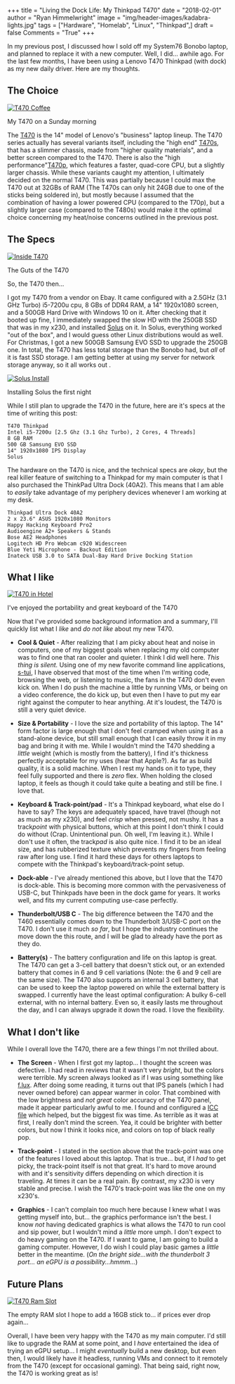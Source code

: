 +++
title   = "Living the Dock Life: My Thinkpad T470"
date    = "2018-02-01"
author  = "Ryan Himmelwright"
image   = "img/header-images/kadabra-lights.jpg"
tags    = ["Hardware", "Homelab", "Linux", "Thinkpad",]
draft   = false
Comments = "True"
+++

In my previous post, I discussed how I sold off my System76 Bonobo laptop, and
 planned to replace it with a new computer. Well, I did... awhile ago. For the
 last few months, I have been using a Lenovo T470 Thinkpad (with dock) as my new
 daily driver. Here are my thoughts.

<!--more-->

## The Choice

<a href="../../img/posts/my-t470/coffee-picture.jpg"><img alt="T470 Coffee" src="../../img/posts/my-t470/coffee-picture.jpg" style="max-width: 100%;"/></a>
<div class="caption">My T470 on a Sunday morning</div>

The
[T470](https://www.notebookcheck.net/Lenovo-ThinkPad-T470-Core-i5-Full-HD-Notebook-Review.198130.0.html)
is the 14" model of Lenovo's "business" laptop lineup. The T470 series actually
has several variants itself, including the "high end"
[T470s](https://www.notebookcheck.net/Lenovo-ThinkPad-T470s-Core-i7-WQHD-Laptop-Review.200880.0.html),
that has a slimmer chassis, made from "higher quality materials", and a better
screen compared to the T470. There is also the "high
performance"[T470p](https://www.notebookcheck.net/Lenovo-ThinkPad-T470p-Core-i7-GeForce-940MX-Laptop-Review.226802.0.html),
which features a faster, quad-core CPU, but a slightly larger chassis. While
these variants caught my attention, I ultimately decided on the normal T470.
This was partially because I could max the T470 out at 32GBs of RAM (The T470s
can only hit 24GB due to one of the sticks being soldered in), but mostly
because I assumed that the combination of having a lower powered CPU (compared
to the T70p), but a slightly larger case (compared to the T480s) would make it
the optimal choice concerning my heat/noise concerns outlined in the previous
post.

## The Specs

<a href="../../img/posts/my-t470/inside.jpg"><img alt="Inside T470" src="../../img/posts/my-t470/inside.jpg" style="max-width: 100%;"/></a>
<div class="caption">The Guts of the T470</div>

So, the T470 then...

I got my T470 from a vendor on Ebay. It came configured with a 2.5GHz (3.1 GHz
Turbo) i5-7200u cpu, 8 GBs of DDR4 RAM, a 14" 1920x1080 screen, and a 500GB Hard
Drive with Windows 10 on it. After checking that it booted up fine, I
immediately swapped the slow HD with the 250GB SSD that was in my x230, and
installed [Solus](https://getsol.us) on it. In Solus, everything worked
"out of the box", and I would guess other Linux distributions would as well. For
Christmas, I got a new 500GB Samsung EVO SSD to upgrade the 250GB one. In total,
the T470 has less total storage than the Bonobo had, but *all* of it is fast SSD
storage. I am getting better at using my server for network storage anyway, so
it all works out <i class="fa fa-smile-o" aria-hidden="true"></i>.

<a href="../../img/posts/my-t470/solus-install.jpg"><img alt="Solus Install" src="../../img/posts/my-t470/solus-install.jpg" style="max-width: 100%;"/></a>
<div class="caption">Installing Solus the first night</div>

While I still plan to upgrade the T470 in the future, here are it's specs at the
time of writing this post:

```
T470 Thinkpad
Intel i5-7200u [2.5 Ghz (3.1 Ghz Turbo), 2 Cores, 4 Threads]
8 GB RAM
500 GB Samsung EVO SSD
14" 1920x1080 IPS Display
Solus
```

The hardware on the T470 is nice, and the technical specs are *okay*, but the
real killer feature of switching to a Thinkpad for my main computer is that I
also purchased the ThinkPad Ultra Dock (40A2). This means that I am able to
*easily* take advantage of my periphery devices whenever I am working at my
desk.

```
Thinkpad Ultra Dock 40A2
2 x 23.6" ASUS 1920x1080 Monitors
Happy Hacking Keyboard Pro2
Audioengine A2+ Speakers & Stands
Bose AE2 Headphones
Logitech HD Pro Webcam c920 Widescreen
Blue Yeti Microphone - Backout Edition
Inateck USB 3.0 to SATA Dual-Bay Hard Drive Docking Station
```


## What I like

<a href="../../img/posts/my-t470/hotel.jpg"><img alt="T470 in Hotel" src="../../img/posts/my-t470/hotel.jpg" style="max-width: 100%;"/></a>
<div class="caption">I've enjoyed the portability and great keyboard of the T470</div>

Now that I've provided some background information and a summary, I'll quickly
list what I *like* and *do not like* about my new T470.

- **Cool & Quiet** - After realizing that I am picky about heat and noise in
  computers, one of my biggest goals when replacing my old computer was to find
  one that ran cooler and quieter. I think I did well here. *This thing is
  silent.* Using one of my new favorite command line applications,
  [s-tui](https://amanusk.github.io/s-tui/), I have observed that most of the
  time when I'm writing code, browsing the web, or listening to music, the fans
  in the T470 don't even kick on. When I do push the machine a little by
  running VMs, or being on a video conference, the do kick up, but even then I
  have to put my ear right against the computer to hear anything. At it's
  loudest, the T470 is still a very quiet device.

- **Size & Portability** - I love the size and portability of this laptop. The
  14" form factor is large enough that I don't feel cramped when using it as a
  stand-alone device, but still small enough that I can easily throw it in my
  bag and bring it with me. While I wouldn't mind the T470 shedding a *little*
  weight (which is mostly from the battery), I find it's thickness perfectly
  acceptable for my uses (hear that Apple?). As far as build quality, it is a
  solid machine. When I rest my hands on it to type, they feel fully supported
  and there is *zero* flex. When holding the closed laptop, it feels as though
  it could take quite a beating and still be fine. I love that.

- **Keyboard & Track-point/pad** - It's a Thinkpad keyboard, what else do I have
  to say? The keys are adequately spaced, have travel (though not as much as my
  x230), and feel *crisp* when pressed, not mushy. It has a track*point* with
  physical buttons, which at this point I don't think I could do without (Crap.
  Unintentional pun. Oh well, I'm leaving it.). While I don't use it often, the
  track*pad* is also quite nice. I find it to be an ideal size, and has
  rubberized texture which prevents my fingers from feeling raw after long use.
  I find it hard these days for others laptops to compete with the Thinkpad's
  keyboard/track-point setup.

- **Dock-able** - I've already mentioned this above, but I love that the T470 is
  dock-able. This is becoming more common with the pervasiveness of USB-C, but
  Thinkpads have been in the dock game for years. It works well, and fits my
  current computing use-case perfectly.

- **Thunderbolt/USB C** - The big difference between the T470 and the T460
  essentially comes down to the Thunderbolt 3/USB-C port on the T470. I don't
  use it much *so far*, but I hope the industry continues the move down the this
  route, and I will be glad to already have the port as they do.

- **Battery(s)** - The battery configuration and life on this laptop is great.
  The T470 can get a 3-cell battery that doesn't stick out, or an extended
  battery that comes in 6 and 9 cell variations (Note: the 6 and 9 cell are the
  same size). The T470 also supports an internal 3 cell battery, that can be
  used to keep the laptop powered on while the external battery is swapped. I
  currently have the least optimal configuration: A bulky 6-cell external, with
  no internal battery. Even so, it easily lasts me throughout the day, and I can
  always upgrade it down the road. I love the flexibility.

## What I don't like

While I overall love the T470, there are a few things I'm not thrilled about.

- **The Screen** - When I first got my laptop... I thought the screen was
  defective. I had read in reviews that it wasn't very *bright*, but the colors
  were terrible. My screen always looked as if I was using something like
  [f.lux](https://justgetflux.com/). After doing some reading, it turns out that
  IPS panels (which I had never owned before) can appear warmer in color. That
  combined with the low brightness and *not great* color accuracy of the T470
  panel, made it appear particularly awful to me. I found and configured a [ICC
  file](https://www.notebookcheck.net/uploads/tx_nbc2/N140HCA_EAB_01.icm) which
  helped, but the biggest fix was time. As terrible as it was at first, I really
  don't mind the screen. Yea, it could be brighter with better colors, but now I
  think it looks nice, and colors on top of black really pop.

- **Track-point** - I stated in the section above that the track-point was one of
  the features I loved about this laptop. That is true... but, if I *had* to get
  picky, the track-point itself is not that great. It's hard to move around with
  and it's sensitivity differs depending on which direction it is traveling. At
  times it can be a real pain. By contrast, my x230 is very stable and precise.
  I wish the T470's track-point was like the one on my x230's.

- **Graphics** - I can't complain too much here because I knew what I was
  getting myself into, but... the graphics performance isn't the best. I know
  *not* having dedicated graphics is what allows the T470 to run cool and sip
  power, but I wouldn't mind a *little* more umph. I don't expect to do heavy
  gaming on the T470. If I want to game, I am going to build a gaming computer.
  However, I do wish I could play basic games a *little* better in the meantime.
  (*On the bright side...with the thunderbolt 3 port... an eGPU is a
  possibility...hmmm...*)

## Future Plans

<a href="../../img/posts/my-t470/ram-upgrade.jpg"><img alt="T470 Ram Slot" src="../../img/posts/my-t470/ram-upgrade.jpg" style="max-width: 100%;"/></a>
<div class="caption">The empty RAM slot I hope to add a 16GB stick to... if prices ever drop again...</div>

Overall, I have been very happy with the T470 as my main computer. I'd still
like to upgrade the RAM at some point, and I *have* entertained the idea of
trying an eGPU setup... I might *eventually* build a new desktop, but even then,
I would likely have it headless, running VMs and connect to it remotely from the
T470 (except for occasional gaming). That being said, right now, the T470 is
working great as is!
